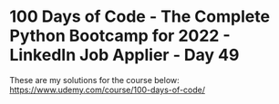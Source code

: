 # 100 Days of Code - The Complete Python Bootcamp for 2022 - LinkedIn Job Applier - Day 49

These are my solutions for the course below:<br>
https://www.udemy.com/course/100-days-of-code/<br>